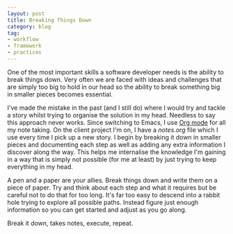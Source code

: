 ```yaml
---
layout: post
title: Breaking Things Down
category: blog
tag:
- workflow
- framework
- practices
---
```

One of the most important skills a software developer needs is the ability to break things down. Very often we are faced with ideas and challenges that are simply too big to hold in our head so the ability to break something big in smaller pieces becomes essential.

I've made the mistake in the past (and I still do) where I would try and tackle a story whilst trying to organise the solution in my head. Needless to say this approach never works. Since switching to Emacs, I use [Org mode](https://www.youtube.com/watch?v=oJTwQvgfgMM) for all my note taking. On the client project I'm on, I have a _notes.org_ file which I use every time I pick up a new story. I begin by breaking it down in smaller pieces and documenting each step as well as adding any extra information I discover along the way. This helps me internalise the knowledge I'm gaining in a way that is simply not possible (for me at least) by just trying to keep everything in my head.

A pen and a paper are your allies. Break things down and write them on a piece of paper. Try and think about each step and what it requires but be careful not to do that for too long. It's far too easy to descend into a rabbit hole trying to explore all possible paths. Instead figure just enough information so you can get started and adjust as you go along.

Break it down, takes notes, execute, repeat.
